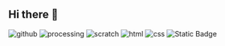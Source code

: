 ## Hi there 👋
![github](https://img.shields.io/badge/GitHub-000000?style=for-the-badge&logo=GitHub&logoColor=white)
![processing](https://img.shields.io/badge/Processing-blue?style=for-the-badge&logo=processingfoundation&logoColor=white)
![scratch](https://img.shields.io/badge/Scratch-yellow?style=for-the-badge&logo=scratch&logoColor=white)
![html](https://img.shields.io/badge/Html-red?style=for-the-badge&logo=html5&logoColor=white)
![css](https://img.shields.io/badge/Css-blue?style=for-the-badge&logo=Css&logoColor=white)
![Static Badge](https://img.shields.io/badge/def-ghi-red?style=for-the-badge&logo=html5&logoColor=green&logoSize=100px&label=abc&labelColor=blue&color=red&cacheSeconds=google.com&link=google.com&link=neal.fun)



<!--
**Mathias3e/Mathias3e** is a ✨ _special_ ✨ repository because its `README.md` (this file) appears on your GitHub profile.


Here are some ideas to get you started:

- 🔭 I’m currently working on ...
- 🌱 I’m currently learning ...
- 👯 I’m looking to collaborate on ...
- 🤔 I’m looking for help with ...
- 💬 Ask me about ...
- 📫 How to reach me: ...
- 😄 Pronouns: ...
- ⚡ Fun fact: ...
-->
